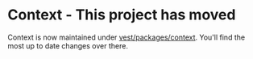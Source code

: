 # Context - This project has moved

Context is now maintained under [vest/packages/context](https://github.com/ealush/vest/tree/latest/packages/context). You'll find the most up to date changes over there.
